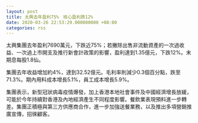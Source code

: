 ```yaml
---
layout: post
title: 太興去年盈利75%　核心盈利跌12%
date: 2020-03-26 22:53:29.000000000 +08:00
categories: rss
---
```


太興集團去年盈利7690萬元，下跌近75%；若撇除出售非流動資產的一次過收益、一次過上市開支及推行新會計政策的影響，盈利達到1.35億元，下跌12%。末期息每股1.8仙。

集團去年收益增加約4%，達到32.52億元。毛利率則減少0.3個百分點，跌至71.3%。期內用料成本增長5.1%，員工成本增長5.9%。

集團表示，新型冠狀病毒疫情爆發，加上香港本地社會事件及中國經濟增長放緩，可能於今年持續對香港及內地經濟產生不同程度影響。餐飲業表現預料進一步轉差。集團正積極與第三方供應商合作，進一步加強送餐業務，以及推出多項營銷推廣宣傳，招徠顧客。
